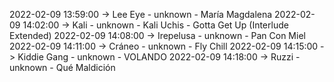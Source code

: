 2022-02-09 13:59:00 -> Lee Eye - unknown - María Magdalena
2022-02-09 14:02:00 -> Kali - unknown - Kali Uchis - Gotta Get Up (Interlude Extended)
2022-02-09 14:08:00 -> Irepelusa - unknown - Pan Con Miel
2022-02-09 14:11:00 -> Cráneo - unknown - Fly Chill
2022-02-09 14:15:00 -> Kiddie Gang - unknown - VOLANDO
2022-02-09 14:18:00 -> Ruzzi - unknown - Qué Maldición
